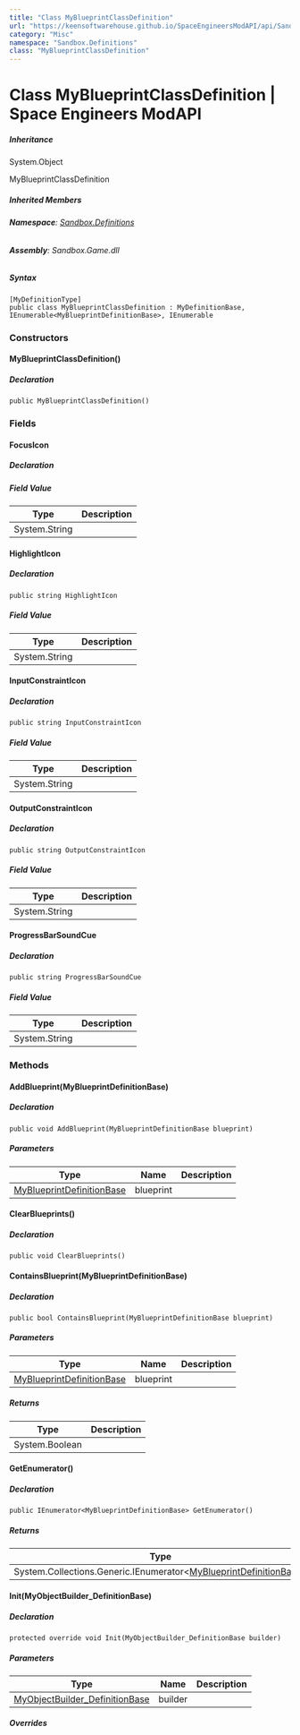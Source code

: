 ```yaml
---
title: "Class MyBlueprintClassDefinition"
url: "https://keensoftwarehouse.github.io/SpaceEngineersModAPI/api/Sandbox.Definitions.MyBlueprintClassDefinition.html"
category: "Misc"
namespace: "Sandbox.Definitions"
class: "MyBlueprintClassDefinition"
---
```


# Class MyBlueprintClassDefinition | Space Engineers ModAPI

##### Inheritance

System.Object

MyBlueprintClassDefinition

##### Inherited Members

###### **Namespace**: [Sandbox.Definitions](https://keensoftwarehouse.github.io/SpaceEngineersModAPI/api/Sandbox.Definitions.html)

###### **Assembly**: Sandbox.Game.dll

##### Syntax

```
[MyDefinitionType]
public class MyBlueprintClassDefinition : MyDefinitionBase, IEnumerable<MyBlueprintDefinitionBase>, IEnumerable
```

### Constructors

#### MyBlueprintClassDefinition()

##### Declaration

```
public MyBlueprintClassDefinition()
```

### Fields

#### FocusIcon

##### Declaration

##### Field Value

| Type | Description |
| --- | --- |
| System.String |     |

#### HighlightIcon

##### Declaration

```
public string HighlightIcon
```

##### Field Value

| Type | Description |
| --- | --- |
| System.String |     |

#### InputConstraintIcon

##### Declaration

```
public string InputConstraintIcon
```

##### Field Value

| Type | Description |
| --- | --- |
| System.String |     |

#### OutputConstraintIcon

##### Declaration

```
public string OutputConstraintIcon
```

##### Field Value

| Type | Description |
| --- | --- |
| System.String |     |

#### ProgressBarSoundCue

##### Declaration

```
public string ProgressBarSoundCue
```

##### Field Value

| Type | Description |
| --- | --- |
| System.String |     |

### Methods

#### AddBlueprint(MyBlueprintDefinitionBase)

##### Declaration

```
public void AddBlueprint(MyBlueprintDefinitionBase blueprint)
```

##### Parameters

| Type | Name | Description |
| --- | --- | --- |
| [MyBlueprintDefinitionBase](https://keensoftwarehouse.github.io/SpaceEngineersModAPI/api/Sandbox.Definitions.MyBlueprintDefinitionBase.html) | blueprint |     |

#### ClearBlueprints()

##### Declaration

```
public void ClearBlueprints()
```

#### ContainsBlueprint(MyBlueprintDefinitionBase)

##### Declaration

```
public bool ContainsBlueprint(MyBlueprintDefinitionBase blueprint)
```

##### Parameters

| Type | Name | Description |
| --- | --- | --- |
| [MyBlueprintDefinitionBase](https://keensoftwarehouse.github.io/SpaceEngineersModAPI/api/Sandbox.Definitions.MyBlueprintDefinitionBase.html) | blueprint |     |

##### Returns

| Type | Description |
| --- | --- |
| System.Boolean |     |

#### GetEnumerator()

##### Declaration

```
public IEnumerator<MyBlueprintDefinitionBase> GetEnumerator()
```

##### Returns

| Type | Description |
| --- | --- |
| System.Collections.Generic.IEnumerator<[MyBlueprintDefinitionBase](https://keensoftwarehouse.github.io/SpaceEngineersModAPI/api/Sandbox.Definitions.MyBlueprintDefinitionBase.html)\> |     |

#### Init(MyObjectBuilder\_DefinitionBase)

##### Declaration

```
protected override void Init(MyObjectBuilder_DefinitionBase builder)
```

##### Parameters

| Type | Name | Description |
| --- | --- | --- |
| [MyObjectBuilder\_DefinitionBase](https://keensoftwarehouse.github.io/SpaceEngineersModAPI/api/VRage.Game.MyObjectBuilder_DefinitionBase.html) | builder |     |

##### Overrides